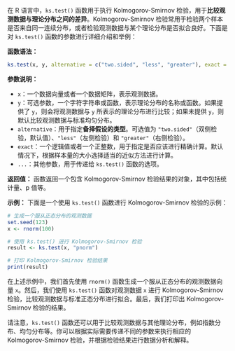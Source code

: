 在 R 语言中，`ks.test()` 函数用于执行 Kolmogorov-Smirnov 检验，用于**比较观测数据与理论分布之间的差异**。Kolmogorov-Smirnov 检验常用于检验两个样本是否来自同一连续分布，或者检验观测数据与某个理论分布是否拟合良好。下面是对 `ks.test()` 函数的参数进行详细介绍和举例：

**函数语法：**
```R
ks.test(x, y, alternative = c("two.sided", "less", "greater"), exact = NULL, ...)
```

**参数说明：**
- `x`：一个数据向量或者一个数据矩阵，表示观测数据。
- `y`：可选参数，一个字符字符串或函数，表示理论分布的名称或函数。如果提供了 `y`，则会将观测数据与 `y` 所表示的理论分布进行比较；如果未提供 `y`，则默认比较观测数据与标准均匀分布。
- `alternative`：用于指定**备择假设的类型**。可选值为 `"two.sided"`（双侧检验，默认值）、`"less"`（左侧检验）和 `"greater"`（右侧检验）。
- `exact`：一个逻辑值或者一个正整数，用于指定是否应该进行精确计算。默认情况下，根据样本量的大小选择适当的近似方法进行计算。
- `...`：其他参数，用于传递给 `ks.test()` 函数的选项。

**返回值：**
函数返回一个包含 Kolmogorov-Smirnov 检验结果的对象，其中包括统计量、p 值等。

**示例：**
下面是一个使用 `ks.test()` 函数进行 Kolmogorov-Smirnov 检验的示例：

```R
# 生成一个服从正态分布的观测数据
set.seed(123)
x <- rnorm(100)

# 使用 ks.test() 进行 Kolmogorov-Smirnov 检验
result <- ks.test(x, "pnorm")

# 打印 Kolmogorov-Smirnov 检验结果
print(result)
```

在上述示例中，我们首先使用 `rnorm()` 函数生成一个服从正态分布的观测数据向量 `x`。然后，我们使用 `ks.test()` 函数对观测数据 `x` 进行 Kolmogorov-Smirnov 检验，比较观测数据与标准正态分布进行拟合。最后，我们打印出 Kolmogorov-Smirnov 检验的结果。

请注意，`ks.test()` 函数还可以用于比较观测数据与其他理论分布，例如指数分布、均匀分布等。你可以根据实际需要传递不同的参数来执行相应的 Kolmogorov-Smirnov 检验，并根据检验结果进行数据分析和解释。
